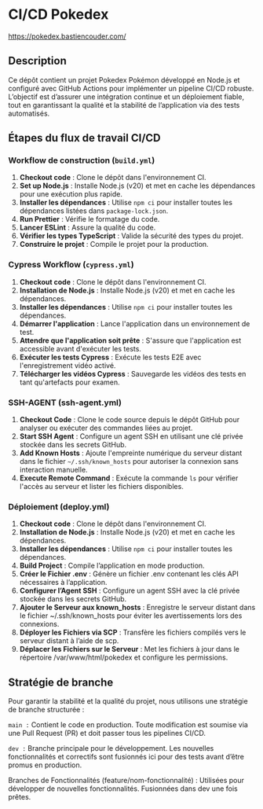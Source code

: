 # CI/CD Pokedex

https://pokedex.bastiencouder.com/

## Description

Ce dépôt contient un projet Pokedex Pokémon développé en Node.js et configuré avec GitHub Actions pour implémenter un pipeline CI/CD robuste. L’objectif est d’assurer une intégration continue et un déploiement fiable, tout en garantissant la qualité et la stabilité de l’application via des tests automatisés.

## Étapes du flux de travail CI/CD

### Workflow de construction (`build.yml`)
1. **Checkout code** : Clone le dépôt dans l'environnement CI.
2. **Set up Node.js** : Installe Node.js (v20) et met en cache les dépendances pour une exécution plus rapide.
3. **Installer les dépendances** : Utilise `npm ci` pour installer toutes les dépendances listées dans `package-lock.json`.
4. **Run Prettier** : Vérifie le formatage du code.
5. **Lancer ESLint** : Assure la qualité du code.
6. **Vérifier les types TypeScript** : Valide la sécurité des types du projet.
7. **Construire le projet** : Compile le projet pour la production.

### Cypress Workflow (`cypress.yml`)
1. **Checkout code** : Clone le dépôt dans l'environnement CI.
2. **Installation de Node.js** : Installe Node.js (v20) et met en cache les dépendances.
3. **Installer les dépendances** : Utilise `npm ci` pour installer toutes les dépendances.
4. **Démarrer l'application** : Lance l'application dans un environnement de test.
5. **Attendre que l'application soit prête** : S'assure que l'application est accessible avant d'exécuter les tests.
6. **Exécuter les tests Cypress** : Exécute les tests E2E avec l'enregistrement vidéo activé.
7. **Télécharger les vidéos Cypress** : Sauvegarde les vidéos des tests en tant qu'artefacts pour examen.

### SSH-AGENT (ssh-agent.yml)
1. **Checkout Code** : Clone le code source depuis le dépôt GitHub pour analyser ou exécuter des commandes liées au projet.
2. **Start SSH Agent** : Configure un agent SSH en utilisant une clé privée stockée dans les secrets GitHub.
3. **Add Known Hosts** : Ajoute l'empreinte numérique du serveur distant dans le fichier `~/.ssh/known_hosts` pour autoriser la connexion sans interaction manuelle.
4. **Execute Remote Command** : Exécute la commande `ls` pour vérifier l'accès au serveur et lister les fichiers disponibles.

###  Déploiement (deploy.yml)
1. **Checkout code** : Clone le dépôt dans l'environnement CI.
2. **Installation de Node.js** : Installe Node.js (v20) et met en cache les dépendances.
3. **Installer les dépendances** : Utilise `npm ci` pour installer toutes les dépendances.
4. **Build Project** : Compile l’application en mode production.
5. **Créer le Fichier .env** : Génère un fichier .env contenant les clés API nécessaires à l’application.
6. **Configurer l’Agent SSH** : Configure un agent SSH avec la clé privée stockée dans les secrets GitHub.
7. **Ajouter le Serveur aux known_hosts** : Enregistre le serveur distant dans le fichier ~/.ssh/known_hosts pour éviter les avertissements lors des connexions.
8. **Déployer les Fichiers via SCP** : Transfère les fichiers compilés vers le serveur distant à l’aide de scp.
9. **Déplacer les Fichiers sur le Serveur** : Met les fichiers à jour dans le répertoire /var/www/html/pokedex et configure les permissions.

## Stratégie de branche

Pour garantir la stabilité et la qualité du projet, nous utilisons une stratégie de branche structurée :

`main :`
Contient le code en production.
Toute modification est soumise via une Pull Request (PR) et doit passer tous les pipelines CI/CD.

`dev :`
Branche principale pour le développement.
Les nouvelles fonctionnalités et correctifs sont fusionnés ici pour des tests avant d’être promus en production.

Branches de Fonctionnalités (feature/nom-fonctionnalité) :
Utilisées pour développer de nouvelles fonctionnalités.
Fusionnées dans dev une fois prêtes.
